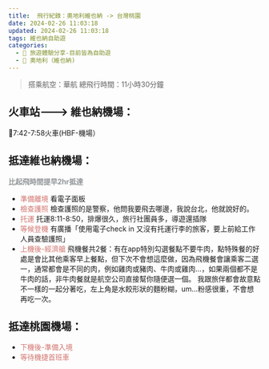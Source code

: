```yaml
---
title:  飛行紀錄：奧地利維也納 -> 台灣桃園
date: 2024-02-26 11:03:18
updated: 2024-02-26 11:03:18
tags: 維也納自助遊
categories: 
  - 🌴 旅遊體驗分享-目前皆為自助遊
  - 🥥 奧地利（維也納)  
---
```

>搭乘航空：華航
>總飛行時間：11小時30分鐘
<!-- more -->
 ## 火車站---> 維也納機場：
🚄7:42-7:58火車(HBF-機場）
## 抵達維也納機場：
**<font color=#909497>比起飛時間提早2hr抵達</font>**
+ <font color=#D1756F>準備離境</font> 
看電子面板
+ <font color=#D1756F>檢查護照</font>
檢查護照的是警察，他問我要飛去哪邊，我說台北，他就說好的。
+ <font color=#D1756F>托運</font>
托運8:11-8:50，排爆很久，旅行社團員多，導遊還插隊
+ <font color=#D1756F>等候登機</font>
有廣播「使用電子check in 又沒有托運行李的旅客，要上前給工作人員查驗護照」
+ <font color=#D1756F>上機後-經濟艙</font>
飛機餐共2餐：有在app特別勾選餐點不要牛肉，點特殊餐的好處是會比其他乘客早上餐點，但下次不會想這麼做，因為飛機餐會讓乘客二選一，通常都會是不同的肉，例如雞肉或豬肉、牛肉或雞肉…，如果兩個都不是牛肉的話，非牛肉餐就是航空公司直接幫你隨便選一個。
我跟旅伴都會故意點不一樣的一起分著吃，左上角是水餃形狀的麵粉糊，um…粉感很重，不會想再吃一次。
## 抵達桃園機場：
+ <font color=#D1756F>下機後-準備入境</font>
+ <font color=#D1756F>等待機捷首班車</font>
